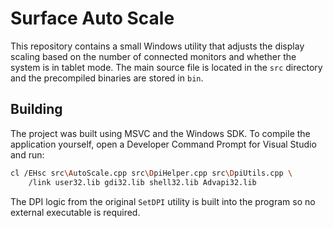 # Surface Auto Scale

This repository contains a small Windows utility that adjusts the display scaling based on the number of connected monitors and whether the system is in tablet mode. The main source file is located in the `src` directory and the precompiled binaries are stored in `bin`.

## Building

The project was built using MSVC and the Windows SDK. To compile the application yourself, open a Developer Command Prompt for Visual Studio and run:

```bash
cl /EHsc src\AutoScale.cpp src\DpiHelper.cpp src\DpiUtils.cpp \
    /link user32.lib gdi32.lib shell32.lib Advapi32.lib
```

The DPI logic from the original `SetDPI` utility is built into the program so no external executable is required.
